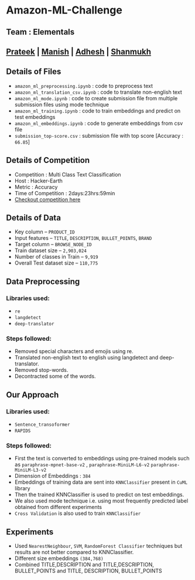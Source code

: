 # Amazon-ML-Challenge

## Team : Elementals
## [Prateek](https://www.linkedin.com/in/prateekagrawal1405/) | [Manish](https://www.linkedin.com/in/manish-sharma-355ba3189/) | [Adhesh](https://www.linkedin.com/in/adhesh-reghu/) | [Shanmukh](https://www.linkedin.com/in/shanmukha-sainath-1045b2197/)

## Details of Files
- `amazon_ml_preprocessing.ipynb` : code to preprocess text
- `amazon_ml_translation_csv.ipynb` : code to translate
non-english text
- `amazon_ml_mode.ipynb` : code to create submission file from
multiple submission files using mode technique
- `amazon_ml_training.ipynb` : code to train embeddings and
predict on test embeddings
- `amazon_ml_embeddings.ipynb` : code to generate embeddings
from csv file
- `submission_top-score.csv` : submission file with top score [Accuracy : `66.85`]

## Details of Competition

- Competition : Multi Class Text Classification
- Host : Hacker-Earth
- Metric : Accuracy
- Time of Competition : 2days:23hrs:59min
- [Checkout competition here](https://www.hackerearth.com/challenges/competitive/amazon-ml-challenge/)

## Details of Data

-  Key column – `PRODUCT_ID`
- Input features – `TITLE`, `DESCRIPTION`, `BULLET_POINTS`, `BRAND`
- Target column – `BROWSE_NODE_ID`
- Train dataset size – `2,903,024`
- Number of classes in Train – `9,919`
- Overall Test dataset size – `110,775`

## Data Preprocessing

### Libraries used:
- `re`
- `langdetect`
- `deep-translator`

### Steps followed:
- Removed special characters and emojis using re.
- Translated non-english text to english using langdetect and
deep-translator.
- Removed stop-words.
- Decontracted some of the words.

## Our Approach
### Libraries used:

- `Sentence_transoformer`
- `RAPIDS`

### Steps followed:

- First the text is converted to embeddings using pre-trained models
such as `paraphrase-mpnet-base-v2` , `paraphrase-MiniLM-L6-v2`
`paraphrase-MiniLM-L3-v2`
- Dimension of Embeddings : `384`
- Embeddings of training data are sent into `KNNClassifier` present in `CuML` library
- Then the trained KNNClassifier is used to predict on test embeddings.
- We also used mode technique i.e. using most frequently predicted label obtained
from different experiments
- `Cross Validation` is also used to train `KNNClassifier`

## Experiments
- Used `NearestNeighbour`, `SVM`, `RandomForest Classifier`
techniques but results are not better compared to KNNClassifier.
- Different size embeddings `(384,768)`
- Combined TITLE,DESCRIPTION and TITLE,DESCRIPTION,
BULLET_POINTS and TITLE, DESCRIPTION, BULLET_POINTS


